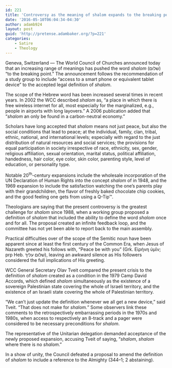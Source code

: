 ```yaml
---
id: 221
title: 'Controversy as the meaning of shalom expands to the breaking point'
date: '2016-05-10T06:04:34-04:30'
author: adamb924
layout: post
guid: 'http://pretense.adambaker.org/?p=221'
categories:
    - Satire
    - Theology
---
```


Geneva, Switzerland — The World Council of Churches announced today that an increasing range of meanings has pushed the word *shalom* (שׁלום) “to the breaking point.” The announcement follows the recommendation of a study group to include “access to a smart phone or equivalent tablet device” to the accepted legal definition of *shalom*.

The scope of the Hebrew word has been increased several times in recent years. In 2002 the WCC described *shalom* as, “a place in which there is free wireless internet for all, most especially for the marginalized, e.g., people in airports with long layovers.” A 2006 publication added that “*shalom* an only be found in a carbon-neutral economy.”

Scholars have long accepted that *shalom* means not just peace, but also the social conditions that lead to peace; at the individual, family, clan, tribal, ethnic, national, and international levels; especially with regard to the just distribution of natural resources and social services; the provisions for equal participation in society irrespective of race, ethnicity, sex, gender, religious affiliation, sexual orientation, marital status, political affiliation, handedness, hair color, eye color, skin color, parenting style, level of education, or personality type.

Notable 20<sup>th</sup>-century expansions include the wholesale incorporation of the UN Declaration of Human Rights into the concept *shalom* of in 1948, and the 1969 expansion to include the satisfaction watching the one’s parents play with their grandchildren, the flavor of freshly baked chocolate chip cookies, and the good feeling one gets from using a Q-Tip™.

Theologians are saying that the present controversy is the greatest challenge for *shalom* since 1988, when a working group proposed a definition of *shalom* that included the ability to define the word *shalom* once and for all. The proposal created an infinite feedback loop, and the committee has not yet been able to report back to the main assembly.

Practical difficulties over of the scope of the Semitic noun have been apparent since at least the first century of the Common Era, when Jesus of Nazareth greeted his follows with, “Peace be with you” (Grk. Εἰρήνη ὑμῖν; prp Heb. שׁלום עליךָ), leaving an awkward silence as His followers considered the full implications of His greeting.

WCC General Secretary Olav Tveit compared the present crisis to the definition of *shalom* created as a condition in the 1979 Camp David Accords, which defined *shalom* simultaneously as the existence of a sovereign Palestinian state covering the whole of Israeli territory, and the existence of an Israeli state covering the whole of Palestinian territory.

“We can’t just update the definition whenever we all get a new device,” said Tveit. “That does not make for *shalom.*” Some observers link these comments to the retrospectively embarrassing periods in the 1970s and 1980s, when access to respectively an 8-track and a pager were considered to be necessary preconditions for *shalom*.

The representative of the Unitarian delegation demanded acceptance of the newly proposed expansion, accusing Tveit of saying, “*shalom*, *shalom* where there is no *shalom*.”

In a show of unity, the Council defeated a proposal to amend the definition of *shalom* to include a reference to the Almighty (344–1; 2 abstaining).